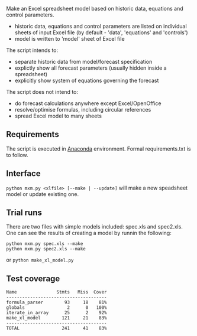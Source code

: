 Make an Excel spreadsheet model based on historic data, equations and control parameters.

- historic data, equations and control parameters are listed on individual sheets of input Excel file (by default - 'data', 'equations' and 'controls')
- model is written to 'model' sheet of Excel file 

The script intends to:
- separate historic data from model/forecast specification 
- explictly show all forecast parameters (usually hidden inside a spreadsheet)
- explicitly show system of equations governing the forecast 

The script does not intend to:
- do forecast calculations anywhere except Excel/OpenOffice
- resolve/optimise formulas, including circular references
- spread Excel model to many sheets

## Requirements

The script is executed in [Anaconda](https://store.continuum.io/cshop/anaconda/) environment. Formal requirements.txt is to follow. 

## Interface
```python mxm.py <xlfile> [--make | --update]``` will make a new speadsheet model or update existing one.   

## Trial runs
There are two files with simple models included: spec.xls and spec2.xls. One can see the results of creating a model by runnin the following:
```
python mxm.py spec.xls --make
python mxm.py spec2.xls --make
```
or
```python make_xl_model.py```

## Test coverage
```
Name               Stmts   Miss  Cover
--------------------------------------
formula_parser        93     18    81%
globals                2      0   100%
iterate_in_array      25      2    92%
make_xl_model        121     21    83%
--------------------------------------
TOTAL                241     41    83%
```
